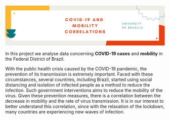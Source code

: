 <p align="center">
  <img src="Banners.png" >
</p>

In this project we analyse data concerning **COVID-19 cases** and **mobility** in the Federal District of Brazil.

With the public health crisis caused by the COVID-19 pandemic, the prevention of its transmission is extremely important. Faced with these circumstances, several countries, including Brazil, started using social distancing and isolation of infected people as a method to reduce the infection. Such government interventions aims to reduce the mobility of the virus. Given these prevention measures, there is a correlation between the decrease in mobility and the rate of virus transmission. It is in our interest to better understand this correlation, since with the relaxation of the lockdown, many countries are experiencing new waves of infection.
